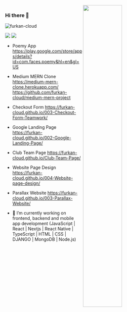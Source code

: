 <img src="https://github-readme-stats.vercel.app/api?username=furkan-cloud&show_icons=true&theme=tokyonight" align='right' width="50%">

### Hi there 👋
<p align="left"> <img src="https://komarev.com/ghpvc/?username=furkan-cloud" alt="furkan-cloud" /> </p>

[![](https://img.shields.io/badge/linkedin-%230077B5.svg?&style=for-the-badge&logo=linkedin&logoColor=white)](https://www.linkedin.com/in/furkan-t%C3%BCrko%C4%9Flu-963686195/)
[![](https://img.shields.io/badge/medium-%2312100E.svg?&style=for-the-badge&logo=medium&logoColor=white)](https://medium.com/@firstinfirstout2020)

- Poemy App
https://play.google.com/store/apps/details?id=com.faces.poemy&hl=en&gl=US

- Medium MERN Clone
https://medium-mern-clone.herokuapp.com/
https://github.com/furkan-cloud/medium-mern-project

- Checkout Form
https://furkan-cloud.github.io/003-Checkout-Form-Teamwork/

- Google Landing Page
https://furkan-cloud.github.io/002-Google-Landing-Page/

- Club Team Page
https://furkan-cloud.github.io/Club-Team-Page/

- Website Page Design
https://furkan-cloud.github.io/004-Website-page-design/

- Parallax Website
https://furkan-cloud.github.io/003-Parallax-Website/

- 🔭 I’m currently working on frontend, backend and mobile app development (JavaScript | React | Nextjs | React Native | TypeScript | HTML | CSS | DJANGO | MongoDB | Node.js)
<!--
**furkan-cloud/furkan-cloud** is a ✨ _special_ ✨ repository because its `README.md` (this file) appears on your GitHub profile.

Here are some ideas to get you started:

[![](https://img.shields.io/badge/google%20play-%2300c853.svg?&style=for-the-badge&logo=google%20play&logoColor=white)](https://play.google.com/store/apps/dev?id=5063465632723503345)

- 🌱 I’m currently learning ...
- 👯 I’m looking to collaborate on ...
- 🤔 I’m looking for help with ...
- 💬 Ask me about ...
- 📫 How to reach me: ...
- 😄 Pronouns: ...
- ⚡ Fun fact: ...
-->
